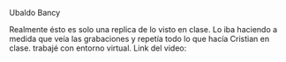 Ubaldo Bancy

Realmente ésto es solo una replica de lo visto en clase.
Lo iba haciendo a medida que veía las grabaciones y repetía todo lo que hacía Cristian en clase.
trabajé con entorno virtual.
Link del video: 